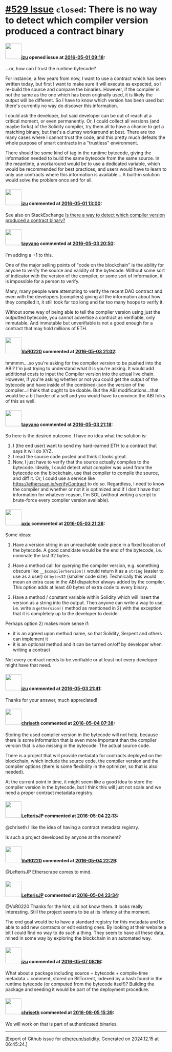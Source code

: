 # [\#529 Issue](https://github.com/ethereum/solidity/issues/529) `closed`: There is no way to detect which compiler version produced a contract binary

#### <img src="https://avatars.githubusercontent.com/u/337334?v=4" width="50">[jzu](https://github.com/jzu) opened issue at [2016-05-01 09:18](https://github.com/ethereum/solidity/issues/529):

...or, how can I trust the runtime bytecode?

For instance, a few years from now, I want to use a contract which has been written today, but first I want to make sure it will execute as expected, so I re-build the source and compare the binaries. However, if the compiler is not the same as the one which has been originally used, it is likely the output will be different. So I have to know which version has been used but there's currently no way do discover this information. 

I could ask the developer, but said developer can be out of reach at a critical moment, or even permanently. Or, I could collect all versions (and maybe forks) of the Solidity compiler, try them all to have a chance to get a matching binary, but that's a clumsy workaround at best. There are too many cases where I cannot trust the code, and this pretty much defeats the whole purpose of smart contracts in a "trustless" environment. 

There should be some kind of tag in the runtime bytecode, giving the information needed to build the same bytecode from the same source. In the meantime, a workaround would be to use a dedicated variable, which would be recommended for best practices, and users would have to learn to only use contracts where this information is available... A built-in solution would solve the problem once and for all.


#### <img src="https://avatars.githubusercontent.com/u/337334?v=4" width="50">[jzu](https://github.com/jzu) commented at [2016-05-01 13:00](https://github.com/ethereum/solidity/issues/529#issuecomment-216040621):

See also on StackExchange [Is there a way to detect which compiler version produced a contract binary?](http://ethereum.stackexchange.com/questions/3482/is-there-a-way-to-detect-which-compiler-version-produced-a-contract-binary)

#### <img src="https://avatars.githubusercontent.com/u/7924827?u=ab00c4da75f5ea58ca3f4fd78dbb2897447c111c&v=4" width="50">[tayvano](https://github.com/tayvano) commented at [2016-05-03 20:50](https://github.com/ethereum/solidity/issues/529#issuecomment-216660510):

I'm adding a +1 to this. 

One of the major selling points of "code on the blockchain" is the ability for anyone to verify the source and validity of the bytecode. Without some sort of indicator with the version of the compiler, or some sort of information, it is impossible for a person to verify. 

Many, many people were attempting to verify the recent DAO contract and even with the developers (compilers) giving all the information about how they compiled it, it still took far too long and far too many hoops to verify it. 

Without some way of being able to tell the compiler version using just the outputted bytecode, you cannot advertise a contract as verifiable, only immutable. And immutable but unverifiable is not a good enough for a contract that may hold millions of ETH.

#### <img src="https://avatars.githubusercontent.com/u/7756785?u=2893ea91743ac89ee3846d1f5c7209720e834129&v=4" width="50">[VoR0220](https://github.com/VoR0220) commented at [2016-05-03 21:02](https://github.com/ethereum/solidity/issues/529#issuecomment-216663703):

hmmmm....so you're asking for the compiler version to be pushed into the ABI? I'm just trying to understand what it is you're asking. It would add additional costs to input the Compiler version into the actual live chain. However, if you're asking whether or not you could get the output of the bytecode and have inside of the combined-json the version of the compiler...I think that ought to be doable. But the ABI modifications...that would be a bit harder of a sell and you would have to convince the ABI folks of this as well.

#### <img src="https://avatars.githubusercontent.com/u/7924827?u=ab00c4da75f5ea58ca3f4fd78dbb2897447c111c&v=4" width="50">[tayvano](https://github.com/tayvano) commented at [2016-05-03 21:18](https://github.com/ethereum/solidity/issues/529#issuecomment-216667575):

So here is the desired outcome. I have no idea what the solution is:
1. I (the end user) want to send my hard-earned ETH to a contract that says it will do XYZ.
2. I read the source code posted and think it looks great. 
3. Now, I just have to verify that the source actually compiles to the bytecode. Ideally, I could detect what compiler was used from the bytecode on the blockchain, use that compiler to compile the source, and diff it. Or, I could use a service like https://etherscan.io/verifyContract to do so. Regardless, I need to know the compiler and whether or not it is optimized and if I don't have that information for whatever reason, I'm SOL (without writing a script to brute-force every compiler version available).

#### <img src="https://avatars.githubusercontent.com/u/20340?v=4" width="50">[axic](https://github.com/axic) commented at [2016-05-03 21:28](https://github.com/ethereum/solidity/issues/529#issuecomment-216670279):

Some ideas:
1) Have a version string in an unreachable code piece in a fixed location of the bytecode.  A good candidate would be the end of the bytecode, i.e. nominate the last 32 bytes.

2) Have a method call for querying the compiler version, e.g. something obscure like `__$compilerVersion()` would return it as a `string` (easier to use as a user) or `bytes32` (smaller code size).  Technically this would mean an extra case in the ABI dispatcher always added by the compiler. This option adds at least 40 bytes of extra code to every binary.

3) Have a method / constant variable within Solidity which will insert the version as a string into the output. Then anyone can write a way to use, i.e. write a `getVersion()` method as mentioned in 2) with the exception that it is completely up to the developer to decide.

Perhaps option 2) makes more sense if:
- it is an agreed upon method name, so that Solidity, Serpent and others can implement it
- it is an optional method and it can be turned on/off by developer when writing a contract

Not every contract needs to be verifiable or at least not every developer might have that need.

#### <img src="https://avatars.githubusercontent.com/u/337334?v=4" width="50">[jzu](https://github.com/jzu) commented at [2016-05-03 21:41](https://github.com/ethereum/solidity/issues/529#issuecomment-216673543):

Thanks for your answer, much appreciated!

#### <img src="https://avatars.githubusercontent.com/u/9073706?v=4" width="50">[chriseth](https://github.com/chriseth) commented at [2016-05-04 07:38](https://github.com/ethereum/solidity/issues/529#issuecomment-216767489):

Storing the used compiler version in the bytecode will not help, because there is some information that is even more important than the compiler version that is also missing in the bytecode: The actual source code.

There is a project that will provide metadata for contracts deployed on the blockchain, which include the source code, the compiler version and the compiler options (there is some flexibility in the optimizer, so that is also needed).

At the current point in time, it might seem like a good idea to store the compiler version in the bytecode, but I think this will just not scale and we need a proper contract metadata registry.

#### <img src="https://avatars.githubusercontent.com/u/1658405?v=4" width="50">[LefterisJP](https://github.com/LefterisJP) commented at [2016-05-04 22:13](https://github.com/ethereum/solidity/issues/529#issuecomment-217019769):

@chriseth I like the idea of having a contract metadata registry.

Is such a project developed by anyone at the moment?

#### <img src="https://avatars.githubusercontent.com/u/7756785?u=2893ea91743ac89ee3846d1f5c7209720e834129&v=4" width="50">[VoR0220](https://github.com/VoR0220) commented at [2016-05-04 22:29](https://github.com/ethereum/solidity/issues/529#issuecomment-217023005):

@LefterisJP Etherscrape comes to mind.

#### <img src="https://avatars.githubusercontent.com/u/1658405?v=4" width="50">[LefterisJP](https://github.com/LefterisJP) commented at [2016-05-04 23:34](https://github.com/ethereum/solidity/issues/529#issuecomment-217038974):

@VoR0220 Thanks for the hint, did not know them. It looks really interesting. Still the project seems to be at its infancy at the moment.

The end goal would be to have a standard registry for this metadata and be able to add new contracts or edit existing ones. By looking at their website a bit I could find no way to do such a thing. They seem to have all these data, mined in some way by exploring the blockchain in an automated way.

#### <img src="https://avatars.githubusercontent.com/u/337334?v=4" width="50">[jzu](https://github.com/jzu) commented at [2016-05-07 08:16](https://github.com/ethereum/solidity/issues/529#issuecomment-217618096):

What about a package including source + bytecode + compile-time metadata + comment, stored on BitTorrent, indexed by a hash found in the runtime bytecode (or computed from the bytecode itself)? Building the package and seeding it would be part of the deployment procedure.

#### <img src="https://avatars.githubusercontent.com/u/9073706?v=4" width="50">[chriseth](https://github.com/chriseth) commented at [2016-08-05 15:39](https://github.com/ethereum/solidity/issues/529#issuecomment-237884569):

We will work on that is part of authenticated binaries.


-------------------------------------------------------------------------------



[Export of Github issue for [ethereum/solidity](https://github.com/ethereum/solidity). Generated on 2024.12.15 at 06:45:24.]
